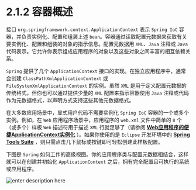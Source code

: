 # 2.1.2 容器概述

接口 `org.springframework.context.ApplicationContext` 表示 `Spring IoC` 容器，并负责实例化、配置和组装上述 `bean`。容器通过读取配置元数据来获取有关要实例化、配置和组装的对象的指示信息。配置元数据用 `XML`、`Java` 注释或 `Java` 代码表示。它允许你表示组成应用程序的对象以及这些对象之间丰富的相互依赖关系。

`Spring` 提供了几个 `ApplicationContext` 接口的实现。在独立应用程序中，通常会创建 `ClassPathXmlApplicationContext` 或 `FileSystemXmlApplicationContext` 的实例。虽然 `XML` 是用于定义配置元数据的传统格式，但你也可以通过提供少量的 `XML` 配置来指示容器使用 `Java` 注释或代码作为元数据格式，以声明方式支持这些其他元数据格式。

在大多数应用场景中，显式用户代码不需要实例化 `Spring IoC` 容器的一个或多个实例。例如，在 `Web` 应用程序场景中，应用程序的 `web.xml` 文件中简单的 `8` 个（或多个）样板 `Web` 描述符用于描述 `XML` 行就足够了（请参阅 **[Web应用程序的便捷ApplicationContext实例化]()** ）。如果你使用的是 `Eclipse` 开发环境中的 **[Spring Tools Suite](https://spring.io/tools/sts)** ，则只需点击几下鼠标或按键即可轻松创建此样板配置。

下图是 `Spring` 如何工作的高级视图。你的应用程序类与配置元数据相结合，这样就可以在创建并初始化 `ApplicationContext` 之后，拥有完全配置且可执行的系统或应用程序。

![enter description here][1]


  [1]: images/1.png "1"